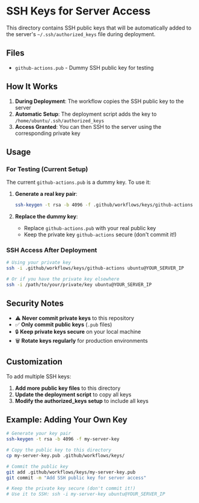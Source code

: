 # SSH Keys for Server Access

This directory contains SSH public keys that will be automatically added to the server's `~/.ssh/authorized_keys` file during deployment.

## Files

- `github-actions.pub` - Dummy SSH public key for testing

## How It Works

1. **During Deployment**: The workflow copies the SSH public key to the server
2. **Automatic Setup**: The deployment script adds the key to `/home/ubuntu/.ssh/authorized_keys`
3. **Access Granted**: You can then SSH to the server using the corresponding private key

## Usage

### For Testing (Current Setup)
The current `github-actions.pub` is a dummy key. To use it:

1. **Generate a real key pair**:
   ```bash
   ssh-keygen -t rsa -b 4096 -f .github/workflows/keys/github-actions
   ```

2. **Replace the dummy key**:
   - Replace `github-actions.pub` with your real public key
   - Keep the private key `github-actions` secure (don't commit it!)

### SSH Access After Deployment
```bash
# Using your private key
ssh -i .github/workflows/keys/github-actions ubuntu@YOUR_SERVER_IP

# Or if you have the private key elsewhere
ssh -i /path/to/your/private/key ubuntu@YOUR_SERVER_IP
```

## Security Notes

- ⚠️ **Never commit private keys** to this repository
- ✅ **Only commit public keys** (`.pub` files)
- 🔒 **Keep private keys secure** on your local machine
- 🗑️ **Rotate keys regularly** for production environments

## Customization

To add multiple SSH keys:

1. **Add more public key files** to this directory
2. **Update the deployment script** to copy all keys
3. **Modify the authorized_keys setup** to include all keys

## Example: Adding Your Own Key

```bash
# Generate your key pair
ssh-keygen -t rsa -b 4096 -f my-server-key

# Copy the public key to this directory
cp my-server-key.pub .github/workflows/keys/

# Commit the public key
git add .github/workflows/keys/my-server-key.pub
git commit -m "Add SSH public key for server access"

# Keep the private key secure (don't commit it!)
# Use it to SSH: ssh -i my-server-key ubuntu@YOUR_SERVER_IP
```
